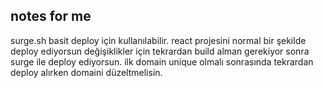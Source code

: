 ## notes for me

surge.sh basit deploy için kullanılabilir.
react projesini normal bir şekilde deploy ediyorsun değişiklikler için tekrardan build alman gerekiyor sonra surge ile deploy ediyorsun. ilk domain unique olmalı sonrasında tekrardan deploy alırken domaini düzeltmelisin.


